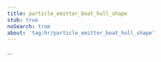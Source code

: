 ```yaml
---
title: particle_emitter_boat_hull_shape
stub: true
noSearch: true
about: 'tag:hr/particle_emitter_boat_hull_shape'
---
```

  ...

